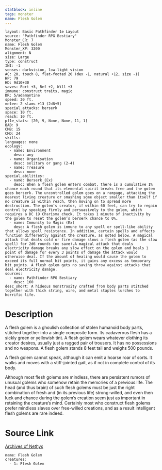 ```yaml
---
statblock: inline
tags: monster
name: Flesh Golem
---
```

```statblock
layout: Basic Pathfinder 1e Layout
source: "Pathfinder RPG Bestiary"
Monster_CR: 7
name: Flesh Golem
Monster_XP: 3200
alignment: N
size: Large
type: construct
INI: -1
senses: darkvision, low-light vision
AC: 20, touch 8, flat-footed 20 (dex -1, natural +12, size -1)
HP: 79
HD: 9d10+30
saves: Fort +3, Ref +2, Will +3
immune: construct traits, magic
DR: 5/adamantine
speed: 30 ft.
melee: 2 slams +13 (2d8+5)
special_attacks: berserk
space: 10 ft.
reach: 10 ft.
pf1e_stats: [20, 9, None, None, 11, 1]
BAB: 9
CMB: 15
CMD: 24
skills: 
languages: none
ecology:
  - name: Environment
    desc: any
  - name: Organisation
    desc: solitary or gang (2-4)
  - name: Treasure
    desc: none
special_abilities:
  - name: Berserk (Ex)
    desc: When a flesh golem enters combat, there is a cumulative 1% chance each round that its elemental spirit breaks free and the golem goes berserk. The uncontrolled golem goes on a rampage, attacking the nearest living creature or smashing some object smaller than itself if no creature is within reach, then moving on to spread more destruction. The golem’s creator, if within 60 feet, can try to regain control by speaking firmly and persuasively to the golem, which requires a DC 19 Charisma check. It takes 1 minute of inactivity by the golem to reset the golem’s berserk chance to 0%.
  - name: Immunity to Magic (Ex)
    desc: A flesh golem is immune to any spell or spell-like ability that allows spell resistance. In addition, certain spells and effects function differently against the creature, as noted below. A magical attack that deals cold or fire damage slows a flesh golem (as the slow spell) for 2d6 rounds (no save).A magical attack that deals electricity damage breaks any slow effect on the golem and heals 1 point of damage for every 3 points of damage the attack would otherwise deal. If the amount of healing would cause the golem to exceed its full normal hit points, it gains any excess as temporary hit points. A flesh golem gets no saving throw against attacks that deal electricity damage.
sources:
  - name: Pathfinder RPG Bestiary
    desc: 160
desc_short: A hideous monstrosity crafted from body parts stitched together with thick string, wire, and metal staples lurches to horrific life.
```
# Description
A flesh golem is a ghoulish collection of stolen humanoid body parts, stitched together into a single composite form. Its cadaverous flesh has a sickly green or yellowish tint. A flesh golem wears whatever clothing its creator desires, usually just a ragged pair of trousers. It has no possessions and no weapons. A flesh golem stands 8 feet tall and weighs 500 pounds.

A flesh golem cannot speak, although it can emit a hoarse roar of sorts. It walks and moves with a stiff-jointed gait, as if not in complete control of its body.

Although most flesh golems are mindless, there are persistent rumors of unusual golems who somehow retain the memories of a previous life. The head (and thus brain) of such flesh golems must be just the right combination of fresh and (in its previous life) strong-willed, and even then luck and chance during the golem’s creation seem just as important in retaining the creature’s mind. Certainly most who construct flesh golems prefer mindless slaves over free-willed creations, and as a result intelligent flesh golems are rare indeed.
# Source Link
[Archives of Nethys](https://aonprd.com/MonsterDisplay.aspx?ItemName=Flesh%20Golem)
```encounter-table
name: Flesh Golem
creatures:
  - 1: Flesh Golem
```
